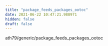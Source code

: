 ```yaml
---
title: "package_feeds_packages_ootoc"
date: 2021-06-22 10:47:21.988971
hidden: false
draft: false
---
```


ath79/generic/package_feeds_packages_ootoc

